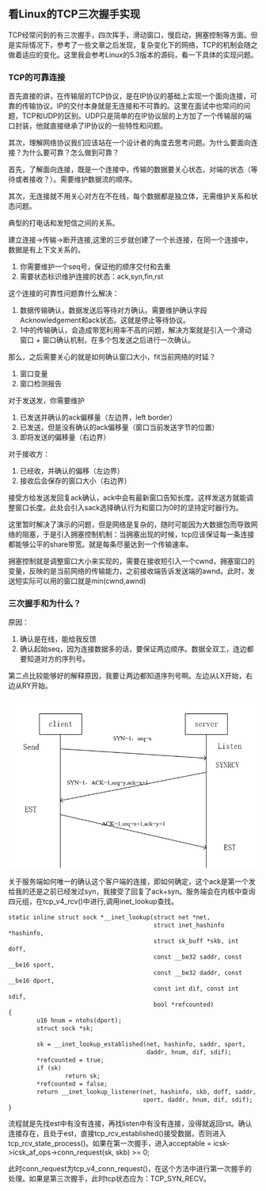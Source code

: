 ## 看Linux的TCP三次握手实现

TCP经常问到的有三次握手，四次挥手，滑动窗口，慢启动，拥塞控制等方面。但是实际情况下，参考了一些文章之后发现，复杂变化下的网络，TCP的机制会随之做着适应的变化。这里我会参考Linux的5.3版本的源码，看一下具体的实现问题。

### TCP的可靠连接

首先直接的讲，在传输层的TCP协议，是在IP协议的基础上实现一个面向连接，可靠的传输协议。IP的交付本身就是无连接和不可靠的。这里在面试中也常问的问题，TCP和UDP的区别。UDP只是简单的在IP协议层的上方加了一个传输层的端口封装，他就直接继承了IP协议的一些特性和问题。

其次，理解网络协议我们应该站在一个设计者的角度去思考问题。为什么要面向连接？为什么要可靠？怎么做到可靠？

首先，了解面向连接，既是一个连接中，传输的数据要关心状态，对端的状态（等待或者接收？）。需要维护数据流的顺序。

其次，无连接就不用关心对方在不在线，每个数据都是独立体，无需维护关系和状态问题。

典型的打电话和发短信之间的关系。

建立连接->传输->断开连接,这里的三步就创建了一个长连接，在同一个连接中，数据是有上下文关系的。

1. 你需要维护一个seq号，保证他的顺序交付和去重
2. 需要状态标识维护连接的状态：ack,syn,fin,rst

这个连接的可靠性问题靠什么解决：

1. 数据传输确认，数据发送后等待对方确认。需要维护确认字段Acknowledgement和ack状态。这就是停止等待协议。
2. 1中的传输确认，会造成带宽利用率不高的问题，解决方案就是引入一个滑动窗口 + 窗口确认机制，在多个包发送之后进行一次确认。

那么，之后需要关心的就是如何确认窗口大小，fit当前网络的时延？

1. 窗口变量
2. 窗口检测报告

对于发送发，你需要维护

1. 已发送并确认的ack偏移量（左边界，left border）
2. 已发送，但是没有确认的ack偏移量（窗口当前发送字节的位置）
3. 即将发送的偏移量（右边界）

对于接收方：

1. 已经收，并确认的偏移（左边界）
2. 接收后会保存的窗口大小（右边界）

接受方给发送发回复ack确认，ack中会有最新窗口告知长度。这样发送方就能调整窗口长度。此处会引入sack选择确认行为和窗口为0时的坚持定时器行为。

这里暂时解决了演示的问题，但是网络是复杂的，随时可能因为大数据包而导致网络的阻塞，于是引入拥塞控制机制：当拥塞出现的时候，tcp应该保证每一条连接都能够公平的share带宽。就是每条尽量达到一个传输速率。

拥塞控制就是调整窗口大小来实现的，需要在接收短引入一个cwnd，拥塞窗口的变量，反映的是当前网络的传输能力，之前接收端告诉发送端的awnd。此时，发送短实际可以用的窗口就是min(cwnd,awnd)

### 三次握手和为什么？

原因：

1. 确认是在线，能给我反馈
2. 确认起始seq，因为连接数据多的话，要保证两边顺序。数据全双工，连边都要知道对方的序列号。

第二点比较能够好的解释原因，我要让两边都知道序列号啊。左边从LX开始，右边从RY开始。

![1](./Pic/1.png)

关于服务端如何唯一的确认这个客户端的连接，即如何确定，这个ack是第一个发给我的还是之前已经发过syn，我接受了回复了ack+syn。服务端会在内核中查询四元组，在tcp_v4_rcv()中进行,调用inet_lookup查找。

```
static inline struct sock *__inet_lookup(struct net *net,
                                         struct inet_hashinfo *hashinfo,
                                         struct sk_buff *skb, int doff,
                                         const __be32 saddr, const __be16 sport,
                                         const __be32 daddr, const __be16 dport,
                                         const int dif, const int sdif,
                                         bool *refcounted)
{
        u16 hnum = ntohs(dport);
        struct sock *sk;

        sk = __inet_lookup_established(net, hashinfo, saddr, sport,
                                       daddr, hnum, dif, sdif);
        *refcounted = true;
        if (sk)
                return sk;
        *refcounted = false;
        return __inet_lookup_listener(net, hashinfo, skb, doff, saddr,
                                      sport, daddr, hnum, dif, sdif);
}
```

流程就是先找est中有没有连接，再找listen中有没有连接，没得就返回rst。确认连接存在，且处于est，直接tcp_rcv_established()接受数据，否则进入tcp_rcv_state_process()。如果在第一次握手，进入acceptable = icsk->icsk_af_ops->conn_request(sk, skb) >= 0;

此时conn_request为tcp_v4_conn_request()，在这个方法中进行第一次握手的处理。如果是第三次握手，此时tcp状态应为：TCP_SYN_RECV。

